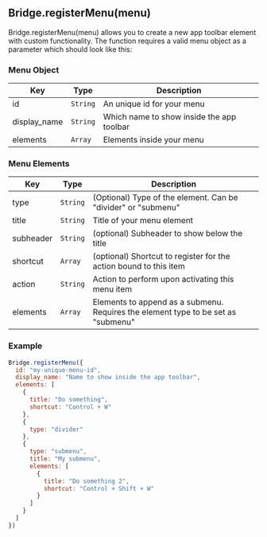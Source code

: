 ## Bridge.registerMenu(menu)
Bridge.registerMenu(menu) allows you to create a new app toolbar element with custom functionality.
The function requires a valid menu object as a parameter which should look like this:

### Menu Object
| Key | Type | Description
| --- | --- | ---
| id | ```String``` | An unique id for your menu
| display_name | ```String``` | Which name to show inside the app toolbar
| elements | ```Array``` | Elements inside your menu

### Menu Elements
| Key | Type | Description
| --- | --- | ---
| type | ```String``` | (Optional) Type of the element. Can be "divider" or "submenu"
| title | ```String``` | Title of your menu element
| subheader | ```String``` | (optional) Subheader to show below the title
| shortcut | ```Array``` | (optional) Shortcut to register for the action bound to this item
| action | ```String``` | Action to perform upon activating this menu item
| elements | ```Array``` | Elements to append as a submenu. Requires the element type to be set as "submenu"


### Example
```javascript
Bridge.registerMenu({
  id: "my-unique-menu-id",
  display_name: "Name to show inside the app toolbar",
  elements: [
    {
      title: "Do something",
      shortcut: "Control + W"
    },
    {
      type: "divider"
    },
    {
      type: "submenu",
      title: "My submenu",
      elements: [
        {
          title: "Do something 2",
          shortcut: "Control + Shift + W"
        }
      ]
    }
  ]
})
```
